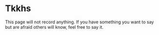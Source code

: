 # Tkkhs
This page will not record anything. If you have something you want to say but are afraid others will know, feel free to say it. 
